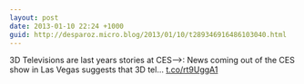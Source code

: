 ```yaml
---
layout: post
date: 2013-01-10 22:24 +1000
guid: http://desparoz.micro.blog/2013/01/10/t289346916486103040.html
---
```

3D Televisions are last years stories at CES⟶: News coming out of the CES show in Las Vegas suggests that 3D tel... [t.co/rt9UggA1](http://t.co/rt9UggA1)
